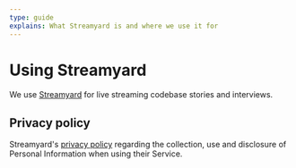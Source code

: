 ```yaml
---
type: guide
explains: What Streamyard is and where we use it for
---
```


# Using Streamyard

We use [Streamyard](https://streamyard.com/) for live streaming codebase stories and interviews.

## Privacy policy

Streamyard's [privacy policy](https://streamyard.com/resources/docs/privacy/) regarding the collection, use and disclosure of Personal Information when using their Service.
